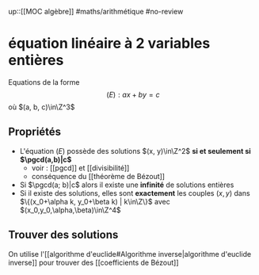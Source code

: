 up::[[MOC algèbre]]
#maths/arithmétique #no-review 
# équation linéaire à 2 variables entières
Equations de la forme
$$(E) : ax+by = c$$
où $(a, b, c)\in\Z^3$

## Propriétés
 - L'équation $(E)$ possède des solutions $(x, y)\in\Z^2$ **si et seulement si $\pgcd(a,b)|c$**
     - voir : [[pgcd]] et [[divisibilité]]
     - conséquence du [[théorème de Bézout]]
 - Si $\pgcd(a; b)|c$ alors il existe une **infinité** de solutions entières
 - Si il existe des solutions, elles sont **exactement** les couples $(x, y)$ dans $\{(x_0+\alpha k, y_0+\beta k) | k\in\Z\}$ avec $(x_0,y_0,\alpha,\beta)\in\Z^4$

## Trouver des solutions

On utilise l'[[algorithme d'euclide#Algorithme inverse|algorithme d'euclide inverse]] pour trouver des [[coefficients de Bézout]]

